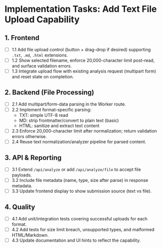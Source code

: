 # Implementation Tasks: Add Text File Upload Capability

## 1. Frontend
- [ ] 1.1 Add file upload control (button + drag-drop if desired) supporting `.txt`, `.md`, `.html` extensions.
- [ ] 1.2 Show selected filename, enforce 20,000-character limit post-read, and surface validation errors.
- [ ] 1.3 Integrate upload flow with existing analysis request (multipart form) and reset state on completion.

## 2. Backend (File Processing)
- [ ] 2.1 Add multipart/form-data parsing in the Worker route.
- [ ] 2.2 Implement format-specific parsing:
  - TXT: simple UTF-8 read
  - MD: strip frontmatter/convert to plain text (basic)
  - HTML: sanitize and extract text content
- [ ] 2.3 Enforce 20,000-character limit after normalization; return validation errors otherwise.
- [ ] 2.4 Reuse text normalization/analyzer pipeline for parsed content.

## 3. API & Reporting
- [ ] 3.1 Extend `/api/analyze` or add `/api/analyze/file` to accept file payloads.
- [ ] 3.2 Include file metadata (name, type, size after parse) in response metadata.
- [ ] 3.3 Update frontend display to show submission source (text vs file).

## 4. Quality
- [ ] 4.1 Add unit/integration tests covering successful uploads for each format.
- [ ] 4.2 Add tests for size limit breach, unsupported types, and malformed HTML/Markdown.
- [ ] 4.3 Update documentation and UI hints to reflect the capability.
